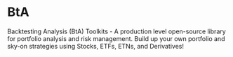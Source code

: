 # BtA
Backtesting Analysis (BtA) Toolkits - A production level open-source library for portfolio analysis and risk management. Build up your own portfolio and sky-on strategies using Stocks, ETFs, ETNs, and Derivatives!

